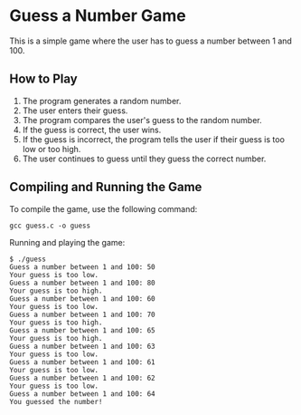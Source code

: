 # Guess a Number Game

This is a simple game where the user has to guess a number between 1 and 100.

## How to Play

1. The program generates a random number.
2. The user enters their guess.
3. The program compares the user's guess to the random number.
4. If the guess is correct, the user wins.
5. If the guess is incorrect, the program tells the user if their guess is too low or too high.
6. The user continues to guess until they guess the correct number.

## Compiling and Running the Game

To compile the game,  use the following command:
```
gcc guess.c -o guess
```

Running and playing the game:
```
$ ./guess
Guess a number between 1 and 100: 50
Your guess is too low.
Guess a number between 1 and 100: 80
Your guess is too high.
Guess a number between 1 and 100: 60
Your guess is too low.
Guess a number between 1 and 100: 70
Your guess is too high.
Guess a number between 1 and 100: 65
Your guess is too high.
Guess a number between 1 and 100: 63
Your guess is too low.
Guess a number between 1 and 100: 61
Your guess is too low.
Guess a number between 1 and 100: 62
Your guess is too low.
Guess a number between 1 and 100: 64
You guessed the number!
```
